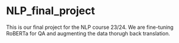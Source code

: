 # NLP_final_project
This is our final project for the NLP course 23/24. We are fine-tuning RoBERTa for QA and augmenting the data thorugh back translation.
